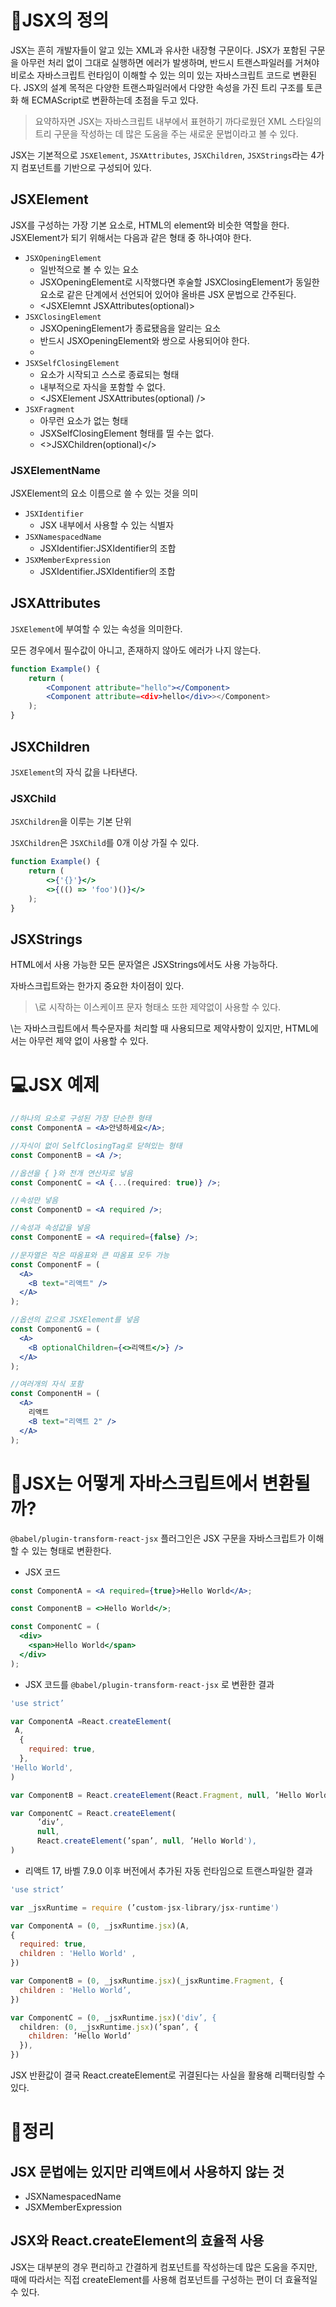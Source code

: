 # 📖JSX의 정의

JSX는 흔히 개발자들이 알고 있는 XML과 유사한 내장형 구문이다. JSX가 포함된 구문을 아무런 처리 없이 그대로 실행하면 에러가 발생하며, 반드시 트랜스파일러를 거쳐야 비로소 자바스크립트 런타임이 이해할 수 있는 의미 있는 자바스크립트 코드로 변환된다. JSX의 설계 목적은 다양한 트랜스파일러에서 다양한 속성을 가진 트리 구조를 토큰화 해 ECMAScript로 변환하는데 초점을 두고 있다.

> 요약하자면 JSX는 자바스크립트 내부에서 표현하기 까다로웠던 XML 스타일의 트리 구문을 작성하는 데 많은 도움을 주는 새로운 문법이라고 볼 수 있다.

JSX는 기본적으로 `JSXElement`, `JSXAttributes`, `JSXChildren`, `JSXStrings`라는 4가지 컴포넌트를 기반으로 구성되어 있다.

## JSXElement

JSX를 구성하는 가장 기본 요소로, HTML의 element와 비슷한 역할을 한다. JSXElement가 되기 위해서는 다음과 같은 형태 중 하나여야 한다.

- `JSXOpeningElement`
  - 일반적으로 볼 수 있는 요소
  - JSXOpeningElement로 시작했다면 후술할 JSXClosingElement가 동일한 요소로 같은 단계에서 선언되어 있어야 올바른 JSX 문법으로 간주된다.
  - <JSXElemnt JSXAttributes(optional)>
- `JSXClosingElement`
  - JSXOpeningElement가 종료됐음을 알리는 요소
  - 반드시 JSXOpeningElement와 쌍으로 사용되어야 한다.
  - </JSXElemnt>
- `JSXSelfClosingElement`
  - 요소가 시작되고 스스로 종료되는 형태
  - 내부적으로 자식을 포함할 수 없다.
  - <JSXElement JSXAttributes(optional) />
- `JSXFragment`
  - 아무런 요소가 없는 형태
  - JSXSelfClosingElement 형태를 띨 수는 없다.
  - <>JSXChildren(optional)</>

### JSXElementName

JSXElement의 요소 이름으로 쓸 수 있는 것을 의미

- `JSXIdentifier`
  - JSX 내부에서 사용할 수 있는 식별자
- `JSXNamespacedName`
  - JSXIdentifier:JSXIdentifier의 조합
- `JSXMemberExpression`
  - JSXIdentifier.JSXIdentifier의 조합

## JSXAttributes

`JSXElement`에 부여할 수 있는 속성을 의미한다.

모든 경우에서 필수값이 아니고, 존재하지 않아도 에러가 나지 않는다.

```jsx
function Example() {
	return (
    	<Component attribute="hello"></Component>
        <Component attribute=<div>hello</div>></Component>
    );
}
```

## JSXChildren

`JSXElement`의 자식 값을 나타낸다.

### JSXChild

`JSXChildren`을 이루는 기본 단위

`JSXChildren`은 `JSXChild`를 0개 이상 가질 수 있다.

```jsx
function Example() {
	return (
    	<>{'{}'}</>
        <>{(() => 'foo')()}</>
    );
}
```

## JSXStrings

HTML에서 사용 가능한 모든 문자열은 JSXStrings에서도 사용 가능하다.

자바스크립트와는 한가지 중요한 차이점이 있다.

> \로 시작하는 이스케이프 문자 형태소 또한 제약없이 사용할 수 있다.

\는 자바스크립트에서 특수문자를 처리할 때 사용되므로 제약사항이 있지만, HTML에서는 아무런 제약 없이 사용할 수 있다.

# 💻JSX 예제

```jsx
//하나의 요소로 구성된 가장 단순한 형태
const ComponentA = <A>안녕하세요</A>;

//자식이 없이 SelfClosingTag로 닫혀있는 형태
const ComponentB = <A />;

//옵션을 { }와 전개 연산자로 넣음
const ComponentC = <A {...(required: true)} />;

//속성만 넣음
const ComponentD = <A required />;

//속성과 속성값을 넣음
const ComponentE = <A required={false} />;

//문자열은 작은 따옴표와 큰 따옴표 모두 가능
const ComponentF = (
  <A>
    <B text="리액트" />
  </A>
);

//옵션의 값으로 JSXElement를 넣음
const ComponentG = (
  <A>
    <B optionalChildren={<>리액트</>} />
  </A>
);

//여러개의 자식 포함
const ComponentH = (
  <A>
    리액트
    <B text="리액트 2" />
  </A>
);
```

# 🔄JSX는 어떻게 자바스크립트에서 변환될까?

`@babel/plugin-transform-react-jsx` 플러그인은 JSX 구문을 자바스크립트가 이해할 수 있는 형태로 변환한다.

- JSX 코드

```jsx
const ComponentA = <A required={true}>Hello World</A>;

const ComponentB = <>Hello World</>;

const ComponentC = (
  <div>
    <span>Hello World</span>
  </div>
);
```

- JSX 코드를 `@babel/plugin-transform-react-jsx` 로 변환한 결과

```jsx
'use strict’

var ComponentA =React.createElement(
 A,
  {
    required: true,
  },
'Hello World',
)

var ComponentB = React.createElement(React.Fragment, null, ’Hello World’)

var ComponentC = React.createElement(
      ’div’,
      null,
      React.createElement(’span’, null, ’Hello World'),
)
```

- 리액트 17, 바벨 7.9.0 이후 버전에서 추가된 자동 런타임으로 트랜스파일한 결과

```jsx
'use strict’

var _jsxRuntime = require (’custom-jsx-library/jsx-runtime')

var ComponentA = (0, _jsxRuntime.jsx)(A,
{
  required: true,
  children : 'Hello World' ,
})

var ComponentB = (0, _jsxRuntime.jsx)(_jsxRuntime.Fragment, {
  children : 'Hello World’,
})

var ComponentC = (0, _jsxRuntime.jsx)('div’, {
  children: (0, _jsxRuntime.jsx)(’span’, {
    children: ’Hello World’
  }),
})
```

JSX 반환값이 결국 React.createElement로 귀결된다는 사실을 활용해 리팩터링할 수 있다.

# 📝정리

## JSX 문법에는 있지만 리액트에서 사용하지 않는 것

- JSXNamespacedName
- JSXMemberExpression

## JSX와 React.createElement의 효율적 사용

JSX는 대부분의 경우 편리하고 간결하게 컴포넌트를 작성하는데 많은 도움을 주지만, 때에 따라서는 직접 createElement를 사용해 컴포넌트를 구성하는 편이 더 효율적일 수 있다.

